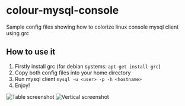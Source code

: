 colour-mysql-console
====================

Sample config files showing how to colorize linux console mysql client using grc

How to use it
-------------
1. Firstly install grc (for debian systems: `apt-get install grc`)
2. Copy both config files into your home directory
3. Run mysql client `mysql -u <user> -p -h <hostname>`
4. Enjoy!

![Table screenshot](https://raw.github.com/nitso/colour-mysql-console/master/Screen_table.png)
![Vertical screenshot](https://raw.github.com/nitso/colour-mysql-console/master/Screen_G.png)